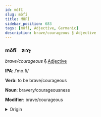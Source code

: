 ```yaml
---
id: môfî
slug: môfî
title: MÔFÎ
sidebar_position: 683
tags: [môfî, Adjective, Germanic]
description: brave/courageous § Adjective
---
```


### môfî&emsp;<span kind="abugida">ƶıɤɟ</span>

*brave/courageous* **§** [Adjective](../../tags/Adjective)

**IPA**: /ˈmo.fi/

**Verb**: to be brave/courageous

**Noun**: bravery/courageousness

**Modifier**: brave/courageous

<details>
    <summary>Origin</summary>
    Danish modig [ˈmoːði]<br/>
    <em>Germanic Language Family</em>
</details>